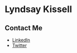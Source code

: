# Lyndsay Kissell
## Contact Me
* [LinkedIn](https://www.linkedin.com/in/lyndsay-kissell)
* [Twitter](https://twitter.com/KissellLyndsay)
